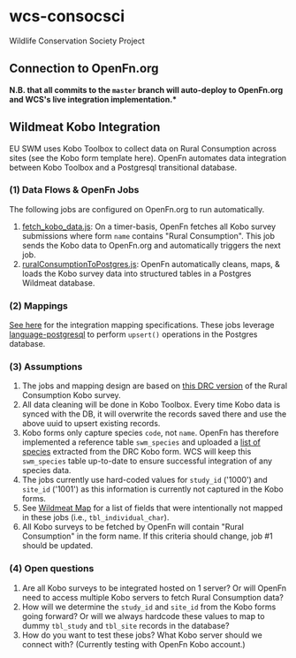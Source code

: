 # wcs-consocsci

Wildlife Conservation Society Project

## Connection to OpenFn.org

**N.B. that all commits to the `master` branch will auto-deploy to OpenFn.org and WCS's live integration implementation.\***

## Wildmeat Kobo Integration
EU SWM uses Kobo Toolbox to collect data on Rural Consumption across sites (see the Kobo form template here). OpenFn automates data integration between Kobo Toolbox and a Postgresql transitional database. 

### (1) Data Flows & OpenFn Jobs
The following jobs are configured on OpenFn.org to run automatically. 
1. [fetch_kobo_data.js](https://github.com/OpenFn/wcs-consocsci/blob/master/fetch_kobo_data.js): On a timer-basis, OpenFn fetches all Kobo survey submissions where form `name` contains "Rural Consumption". This job sends the Kobo data to OpenFn.org and automatically triggers the next job. 
2. [ruralConsumptionToPostgres.js](https://github.com/OpenFn/wcs-consocsci/blob/master/ruralConsumptionToPostgres.js): OpenFn automatically cleans, maps, & loads the Kobo survey data into structured tables in a Postgres Wildmeat database. 
### (2) Mappings 
[See here](https://docs.google.com/spreadsheets/d/15VRibnaglShF3oNNLMbiyGopTJrYbP02aQ04cz4Qt-k/edit#gid=767749359) for the integration mapping specifications. These jobs leverage [language-postgresql](https://github.com/OpenFn/postgresql) to perform `upsert()` operations in the Postgres database. 

### (3) Assumptions
1. The jobs and mapping design are based on [this DRC version](https://docs.google.com/spreadsheets/d/1AN2Qyjx-ua3fE5-Nj7Bg2WSdZdIE6zy4FmVVrMqGZl0/edit?usp=drive_web&ouid=101430720901034004945) of the Rural Consumption Kobo survey. 
2. All data cleaning will be done in Kobo Toolbox. Every time Kobo data is synced with the DB, it will overwrite the records saved there and use the above uuid to upsert existing records.
3. Kobo forms only capture species `code`, not `name`. OpenFn has therefore implemented a reference table `swm_species` and uploaded a [list of species](https://docs.google.com/spreadsheets/d/1yfBjpb9cuCOvzKF9Iu_XrXLA_BC8cQFCyYxjVgFIuXU/edit) extracted from the DRC Kobo form. WCS will keep this `swm_species` table up-to-date to ensure successful integration of any species data. 
4. The jobs currently use hard-coded values for `study_id` ('1000') and `site_id` ('1001') as this information is currently not captured in the Kobo forms. 
5. See [Wildmeat Map](https://docs.google.com/spreadsheets/d/15VRibnaglShF3oNNLMbiyGopTJrYbP02aQ04cz4Qt-k/edit#gid=767749359) for a list of fields that were intentionally not mapped in these jobs (i.e., `tbl_individual_char`). 
6. All Kobo surveys to be fetched by OpenFn will contain "Rural Consumption" in the form name. If this criteria should change, job #1 should be updated. 

### (4) Open questions
1. Are all Kobo surveys to be integrated hosted on 1 server? Or will OpenFn need to access multiple Kobo servers to fetch Rural Consumption data? 
2. How will we determine the `study_id` and `site_id` from the Kobo forms going forward? Or will we always hardcode these values to map to dummy `tbl_study` and `tbl_site` records in the database?
3. How do you want to test these jobs? What Kobo server should we connect with? (Currently testing with OpenFn Kobo account.)
